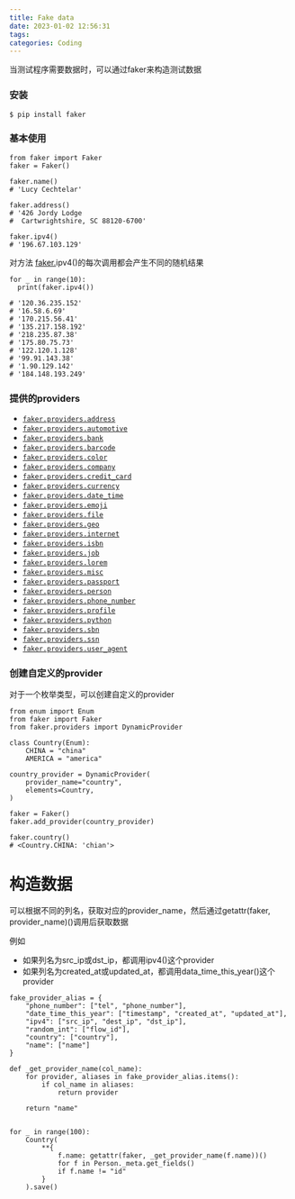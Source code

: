 ```yaml
---
title: Fake data
date: 2023-01-02 12:56:31
tags: 
categories: Coding
---
```



当测试程序需要数据时，可以通过faker来构造测试数据



### 安装

```
$ pip install faker
```



### 基本使用

```
from faker import Faker
faker = Faker()
 
faker.name()
# 'Lucy Cechtelar'
 
faker.address()
# '426 Jordy Lodge
#  Cartwrightshire, SC 88120-6700'
 
faker.ipv4()
# '196.67.103.129'
```



对方法 [faker.](http://fake.name/)ipv4()的每次调用都会产生不同的随机结果

```
for _ in range(10):
  print(faker.ipv4())
 
# '120.36.235.152'
# '16.58.6.69'
# '170.215.56.41'
# '135.217.158.192'
# '218.235.87.38'
# '175.80.75.73'
# '122.120.1.128'
# '99.91.143.38'
# '1.90.129.142'
# '184.148.193.249'
```

<!-- more -->

### 提供的providers

- [`faker.providers.address`](https://faker.readthedocs.io/en/master/providers/faker.providers.address.html)
- [`faker.providers.automotive`](https://faker.readthedocs.io/en/master/providers/faker.providers.automotive.html)
- [`faker.providers.bank`](https://faker.readthedocs.io/en/master/providers/faker.providers.bank.html)
- [`faker.providers.barcode`](https://faker.readthedocs.io/en/master/providers/faker.providers.barcode.html)
- [`faker.providers.color`](https://faker.readthedocs.io/en/master/providers/faker.providers.color.html)
- [`faker.providers.company`](https://faker.readthedocs.io/en/master/providers/faker.providers.company.html)
- [`faker.providers.credit_card`](https://faker.readthedocs.io/en/master/providers/faker.providers.credit_card.html)
- [`faker.providers.currency`](https://faker.readthedocs.io/en/master/providers/faker.providers.currency.html)
- [`faker.providers.date_time`](https://faker.readthedocs.io/en/master/providers/faker.providers.date_time.html)
- [`faker.providers.emoji`](https://faker.readthedocs.io/en/master/providers/faker.providers.emoji.html)
- [`faker.providers.file`](https://faker.readthedocs.io/en/master/providers/faker.providers.file.html)
- [`faker.providers.geo`](https://faker.readthedocs.io/en/master/providers/faker.providers.geo.html)
- [`faker.providers.internet`](https://faker.readthedocs.io/en/master/providers/faker.providers.internet.html)
- [`faker.providers.isbn`](https://faker.readthedocs.io/en/master/providers/faker.providers.isbn.html)
- [`faker.providers.job`](https://faker.readthedocs.io/en/master/providers/faker.providers.job.html)
- [`faker.providers.lorem`](https://faker.readthedocs.io/en/master/providers/faker.providers.lorem.html)
- [`faker.providers.misc`](https://faker.readthedocs.io/en/master/providers/faker.providers.misc.html)
- [`faker.providers.passport`](https://faker.readthedocs.io/en/master/providers/faker.providers.passport.html)
- [`faker.providers.person`](https://faker.readthedocs.io/en/master/providers/faker.providers.person.html)
- [`faker.providers.phone_number`](https://faker.readthedocs.io/en/master/providers/faker.providers.phone_number.html)
- [`faker.providers.profile`](https://faker.readthedocs.io/en/master/providers/faker.providers.profile.html)
- [`faker.providers.python`](https://faker.readthedocs.io/en/master/providers/faker.providers.python.html)
- [`faker.providers.sbn`](https://faker.readthedocs.io/en/master/providers/faker.providers.sbn.html)
- [`faker.providers.ssn`](https://faker.readthedocs.io/en/master/providers/faker.providers.ssn.html)
- [`faker.providers.user_agent`](https://faker.readthedocs.io/en/master/providers/faker.providers.user_agent.html)



### 创建自定义的provider

对于一个枚举类型，可以创建自定义的provider

```
from enum import Enum
from faker import Faker
from faker.providers import DynamicProvider
 
class Country(Enum):
    CHINA = "china"
    AMERICA = "america"
     
country_provider = DynamicProvider(
    provider_name="country",
    elements=Country,
)
 
faker = Faker()
faker.add_provider(country_provider)
 
faker.country()
# <Country.CHINA: 'chian'>
```



# 构造数据

可以根据不同的列名，获取对应的provider_name，然后通过getattr(faker, provider_name)()调用后获取数据

例如

- 如果列名为src_ip或dst_ip，都调用ipv4()这个provider
- 如果列名为created_at或updated_at，都调用data_time_this_year()这个provider

```
fake_provider_alias = {
    "phone_number": ["tel", "phone_number"],
    "date_time_this_year": ["timestamp", "created_at", "updated_at"],
    "ipv4": ["src_ip", "dest_ip", "dst_ip"],
    "random_int": ["flow_id"],
    "country": ["country"],
    "name": ["name"]
}
 
def _get_provider_name(col_name):
    for provider, aliases in fake_provider_alias.items():
        if col_name in aliases:
            return provider
 
    return "name"
 
 
for _ in range(100):
    Country(
        **{
            f.name: getattr(faker, _get_provider_name(f.name))()
            for f in Person._meta.get_fields()
            if f.name != "id"
        }
    ).save()
```
